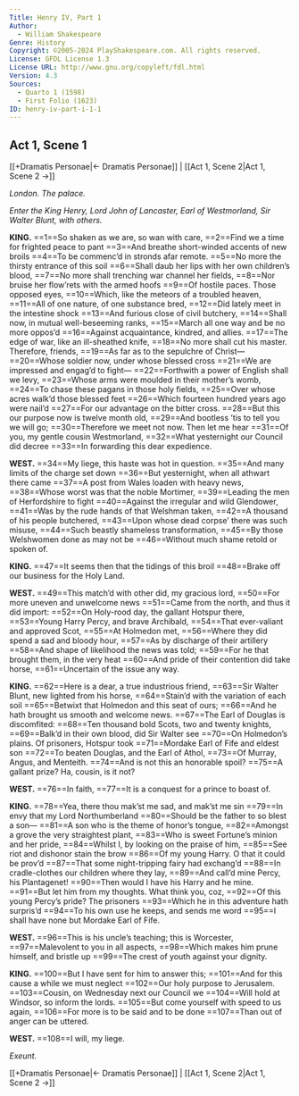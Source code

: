 ```yaml
---
Title: Henry IV, Part 1
Author: 
  - William Shakespeare
Genre: History
Copyright: ©2005-2024 PlayShakespeare.com. All rights reserved.
License: GFDL License 1.3
License URL: http://www.gnu.org/copyleft/fdl.html
Version: 4.3
Sources:
  - Quarto 1 (1598)
  - First Folio (1623)
ID: henry-iv-part-i-1-1
---
```


## Act 1, Scene 1
[[+Dramatis Personae|← Dramatis Personae]] | [[Act 1, Scene 2|Act 1, Scene 2 →]]

*London. The palace.*

*Enter the King Henry, Lord John of Lancaster, Earl of Westmorland, Sir Walter Blunt, with others.*

**KING.**
==1==So shaken as we are, so wan with care,
==2==Find we a time for frighted peace to pant
==3==And breathe short-winded accents of new broils
==4==To be commenc’d in stronds afar remote.
==5==No more the thirsty entrance of this soil
==6==Shall daub her lips with her own children’s blood,
==7==No more shall trenching war channel her fields,
==8==Nor bruise her flow’rets with the armed hoofs
==9==Of hostile paces. Those opposed eyes,
==10==Which, like the meteors of a troubled heaven,
==11==All of one nature, of one substance bred,
==12==Did lately meet in the intestine shock
==13==And furious close of civil butchery,
==14==Shall now, in mutual well-beseeming ranks,
==15==March all one way and be no more oppos’d
==16==Against acquaintance, kindred, and allies.
==17==The edge of war, like an ill-sheathed knife,
==18==No more shall cut his master. Therefore, friends,
==19==As far as to the sepulchre of Christ⁠—
==20==Whose soldier now, under whose blessed cross
==21==We are impressed and engag’d to fight⁠—
==22==Forthwith a power of English shall we levy,
==23==Whose arms were moulded in their mother’s womb,
==24==To chase these pagans in those holy fields,
==25==Over whose acres walk’d those blessed feet
==26==Which fourteen hundred years ago were nail’d
==27==For our advantage on the bitter cross.
==28==But this our purpose now is twelve month old,
==29==And bootless ’tis to tell you we will go;
==30==Therefore we meet not now. Then let me hear
==31==Of you, my gentle cousin Westmorland,
==32==What yesternight our Council did decree
==33==In forwarding this dear expedience.

**WEST.**
==34==My liege, this haste was hot in question.
==35==And many limits of the charge set down
==36==But yesternight, when all athwart there came
==37==A post from Wales loaden with heavy news,
==38==Whose worst was that the noble Mortimer,
==39==Leading the men of Herfordshire to fight
==40==Against the irregular and wild Glendower,
==41==Was by the rude hands of that Welshman taken,
==42==A thousand of his people butchered,
==43==Upon whose dead corpse’ there was such misuse,
==44==Such beastly shameless transformation,
==45==By those Welshwomen done as may not be
==46==Without much shame retold or spoken of.

**KING.**
==47==It seems then that the tidings of this broil
==48==Brake off our business for the Holy Land.

**WEST.**
==49==This match’d with other did, my gracious lord,
==50==For more uneven and unwelcome news
==51==Came from the north, and thus it did import:
==52==On Holy-rood day, the gallant Hotspur there,
==53==Young Harry Percy, and brave Archibald,
==54==That ever-valiant and approved Scot,
==55==At Holmedon met,
==56==Where they did spend a sad and bloody hour,
==57==As by discharge of their artillery
==58==And shape of likelihood the news was told;
==59==For he that brought them, in the very heat
==60==And pride of their contention did take horse,
==61==Uncertain of the issue any way.

**KING.**
==62==Here is a dear, a true industrious friend,
==63==Sir Walter Blunt, new lighted from his horse,
==64==Stain’d with the variation of each soil
==65==Betwixt that Holmedon and this seat of ours;
==66==And he hath brought us smooth and welcome news.
==67==The Earl of Douglas is discomfited:
==68==Ten thousand bold Scots, two and twenty knights,
==69==Balk’d in their own blood, did Sir Walter see
==70==On Holmedon’s plains. Of prisoners, Hotspur took
==71==Mordake Earl of Fife and eldest son
==72==To beaten Douglas, and the Earl of Athol,
==73==Of Murray, Angus, and Menteith.
==74==And is not this an honorable spoil?
==75==A gallant prize? Ha, cousin, is it not?

**WEST.**
==76==In faith,
==77==It is a conquest for a prince to boast of.

**KING.**
==78==Yea, there thou mak’st me sad, and mak’st me sin
==79==In envy that my Lord Northumberland
==80==Should be the father to so blest a son⁠—
==81==A son who is the theme of honor’s tongue,
==82==Amongst a grove the very straightest plant,
==83==Who is sweet Fortune’s minion and her pride,
==84==Whilst I, by looking on the praise of him,
==85==See riot and dishonor stain the brow
==86==Of my young Harry. O that it could be prov’d
==87==That some night-tripping fairy had exchang’d
==88==In cradle-clothes our children where they lay,
==89==And call’d mine Percy, his Plantagenet!
==90==Then would I have his Harry and he mine.
==91==But let him from my thoughts. What think you, coz,
==92==Of this young Percy’s pride? The prisoners
==93==Which he in this adventure hath surpris’d
==94==To his own use he keeps, and sends me word
==95==I shall have none but Mordake Earl of Fife.

**WEST.**
==96==This is his uncle’s teaching; this is Worcester,
==97==Malevolent to you in all aspects,
==98==Which makes him prune himself, and bristle up
==99==The crest of youth against your dignity.

**KING.**
==100==But I have sent for him to answer this;
==101==And for this cause a while we must neglect
==102==Our holy purpose to Jerusalem.
==103==Cousin, on Wednesday next our Council we
==104==Will hold at Windsor, so inform the lords.
==105==But come yourself with speed to us again,
==106==For more is to be said and to be done
==107==Than out of anger can be uttered.

**WEST.**
==108==I will, my liege.

*Exeunt.*

[[+Dramatis Personae|← Dramatis Personae]] | [[Act 1, Scene 2|Act 1, Scene 2 →]]